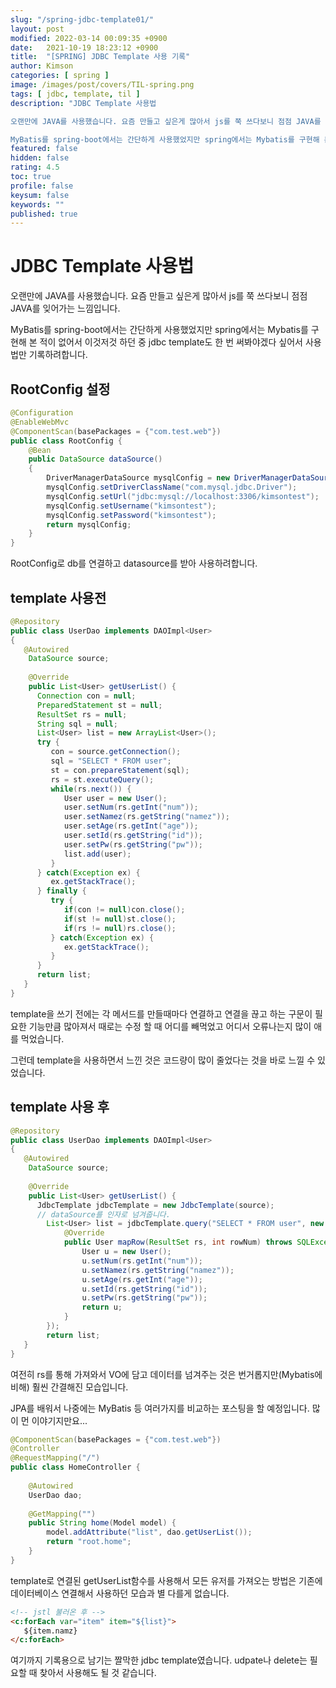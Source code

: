 ```yaml
---
slug: "/spring-jdbc-template01/"
layout: post
modified: 2022-03-14 00:09:35 +0900
date:   2021-10-19 18:23:12 +0900
title:  "[SPRING] JDBC Template 사용 기록"
author: Kimson
categories: [ spring ]
image: /images/post/covers/TIL-spring.png
tags: [ jdbc, template, til ]
description: "JDBC Template 사용법

오랜만에 JAVA를 사용했습니다. 요즘 만들고 싶은게 많아서 js를 쭉 쓰다보니 점점 JAVA를 잊어가는 느낌입니다.

MyBatis를 spring-boot에서는 간단하게 사용했었지만 spring에서는 Mybatis를 구현해 본 적이 없어서 이것저것 하던 중 jdbc template도 한 번 써봐야겠다 싶어서 사용법만 기록하려합니다."
featured: false
hidden: false
rating: 4.5
toc: true
profile: false
keysum: false
keywords: ""
published: true
---
```


# JDBC Template 사용법

오랜만에 JAVA를 사용했습니다. 요즘 만들고 싶은게 많아서 js를 쭉 쓰다보니 점점 JAVA를 잊어가는 느낌입니다.

MyBatis를 spring-boot에서는 간단하게 사용했었지만 spring에서는 Mybatis를 구현해 본 적이 없어서 이것저것 하던 중 jdbc template도 한 번 써봐야겠다 싶어서 사용법만 기록하려합니다.

## RootConfig 설정

```java
@Configuration
@EnableWebMvc
@ComponentScan(basePackages = {"com.test.web"})
public class RootConfig {
	@Bean
	public DataSource dataSource()
	{
		DriverManagerDataSource mysqlConfig = new DriverManagerDataSource();
		mysqlConfig.setDriverClassName("com.mysql.jdbc.Driver");
		mysqlConfig.setUrl("jdbc:mysql://localhost:3306/kimsontest");
		mysqlConfig.setUsername("kimsontest");
		mysqlConfig.setPassword("kimsontest");
		return mysqlConfig;
	}
}
```

RootConfig로 db를 연결하고 datasource를 받아 사용하려합니다.

## template 사용전

```java
@Repository
public class UserDao implements DAOImpl<User>
{
   @Autowired
	DataSource source;
	
	@Override
	public List<User> getUserList() {
      Connection con = null;
      PreparedStatement st = null;
      ResultSet rs = null;
      String sql = null;
      List<User> list = new ArrayList<User>();
      try {
         con = source.getConnection();
         sql = "SELECT * FROM user";
         st = con.prepareStatement(sql);
         rs = st.executeQuery();
         while(rs.next()) {
            User user = new User();
            user.setNum(rs.getInt("num"));
            user.setNamez(rs.getString("namez"));
            user.setAge(rs.getInt("age"));
            user.setId(rs.getString("id"));
            user.setPw(rs.getString("pw"));
            list.add(user);
         }
      } catch(Exception ex) {
         ex.getStackTrace();
      } finally {
         try {
            if(con != null)con.close();
            if(st != null)st.close();
            if(rs != null)rs.close();
         } catch(Exception ex) {
            ex.getStackTrace();
         }
      }
      return list;
   }
}
```

template을 쓰기 전에는 각 메서드를 만들때마다 연결하고 연결을 끊고 하는 구문이 필요한 기능만큼 많아져서 때로는 수정 할 때 어디를 빼먹었고 어디서 오류나는지 많이 애를 먹었습니다.

그런데 template을 사용하면서 느낀 것은 코드량이 많이 줄었다는 것을 바로 느낄 수 있었습니다.

## template 사용 후

```java
@Repository
public class UserDao implements DAOImpl<User>
{
   @Autowired
	DataSource source;
	
	@Override
	public List<User> getUserList() {
      JdbcTemplate jdbcTemplate = new JdbcTemplate(source);
      // dataSource를 인자로 넘겨줍니다.
		List<User> list = jdbcTemplate.query("SELECT * FROM user", new Object[] {}, new RowMapper<User>() {
			@Override
			public User mapRow(ResultSet rs, int rowNum) throws SQLException {
				User u = new User();
				u.setNum(rs.getInt("num"));
				u.setNamez(rs.getString("namez"));
				u.setAge(rs.getInt("age"));
				u.setId(rs.getString("id"));
				u.setPw(rs.getString("pw"));
				return u;
			}
		});
		return list;
   }
}
```

여전히 rs를 통해 가져와서 VO에 담고 데이터를 넘겨주는 것은 번거롭지만(Mybatis에 비해) 훨씬 간결해진 모습입니다.

JPA를 배워서 나중에는 MyBatis 등 여러가지를 비교하는 포스팅을 할 예정입니다. 많이 먼 이야기지만요...

```java
@ComponentScan(basePackages = {"com.test.web"})
@Controller
@RequestMapping("/")
public class HomeController {
	
	@Autowired
	UserDao dao;
	
	@GetMapping("")
	public String home(Model model) {
		model.addAttribute("list", dao.getUserList());
		return "root.home";
	}
}
```

template로 연결된 getUserList함수를 사용해서 모든 유저를 가져오는 방법은 기존에 데이터베이스 연결해서 사용하던 모습과 별 다를게 없습니다.

```html
<!-- jstl 불러온 후 -->
<c:forEach var="item" item="${list}">
   ${item.namz}
</c:forEach>
```

여기까지 기록용으로 남기는 짤막한 jdbc template였습니다. udpate나 delete는 필요할 때 찾아서 사용해도 될 것 같습니다.
